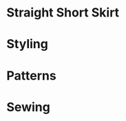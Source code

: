 # Straight Short Skirt

<picture src="Short Skirt_01.jpg" alt="Short Skirt_01"></picture>

# Styling

<picture src="Short Skirt_07.jpg" alt="Short Skirt_07"></picture>

<picture src="Short Skirt_08.jpg" alt="Short Skirt_08"></picture>

<picture src="Short Skirt_09.jpg" alt="Short Skirt_09"></picture>

<picture src="Short Skirt_10.jpg" alt="Short Skirt_10"></picture>

<picture src="Short Skirt_11.jpg" alt="Short Skirt_11"></picture>

# Patterns

<picture src="Short Skirt_02.jpg" alt="Short Skirt_02"></picture>

<picture src="Short Skirt_06.png" alt="Short Skirt_06"></picture>

# Sewing

<picture src="Short Skirt_03.jpg" alt="Short Skirt_03"></picture>

<picture src="Short Skirt_04.jpg" alt="Short Skirt_04"></picture>

<picture src="Short Skirt_05.jpg" alt="Short Skirt_05"></picture>
